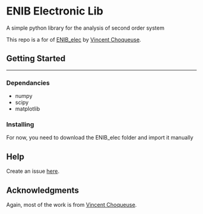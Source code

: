# ENIB Electronic Lib

A simple python library for the analysis of second order system

This repo is a for of [ENIB_elec](https://github.com/vincentchoqueuse/ENIB_elec) by [Vincent Choqueuse](https://github.com/vincentchoqueuse).

## Getting Started
---
### Dependancies

* numpy
* scipy
* matplotlib

### Installing

For now, you need to download the ENIB_elec folder and import it manually

## Help

Create an issue [here](https://github.com/slashformotion/ENIB_elec/issues).

## Acknowledgments

Again, most of the work is from [Vincent Choqueuse](https://github.com/vincentchoqueuse).